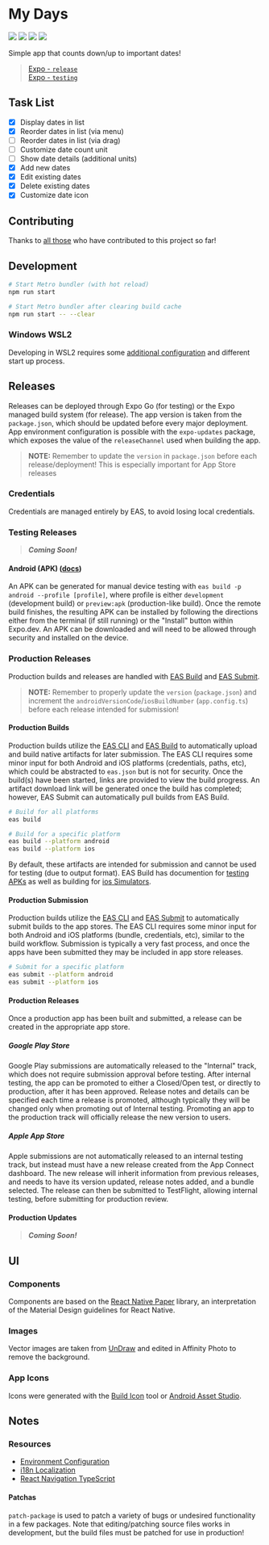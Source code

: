 # My Days

![](https://github.com/kendallroth/my-days/workflows/Code%20Quality/badge.svg)
![](https://img.shields.io/github/v/release/kendallroth/my-days?include_prereleases)
![](https://img.shields.io/badge/android--lightgreen?logo=android&logoColor=lightgreen)
![](https://img.shields.io/badge/apple--lightgrey?logo=apple&logoColor=offwite)

Simple app that counts down/up to important dates!

> [Expo - `release`](https://expo.dev/@kendallroth/my-days)<br />
> [Expo - `testing`](https://expo.dev/@kendallroth/my-days?release-channel=testing)

## Task List

- [x] Display dates in list
- [x] Reorder dates in list (via menu)
- [ ] Reorder dates in list (via drag)
- [ ] Customize date count unit
- [ ] Show date details (additional units)
- [x] Add new dates
- [x] Edit existing dates
- [x] Delete existing dates
- [x] Customize date icon

## Contributing

Thanks to [all those](CONTRIBUTORS.md) who have contributed to this project so far!

## Development

```sh
# Start Metro bundler (with hot reload)
npm run start

# Start Metro bundler after clearing build cache
npm run start -- --clear
```

### Windows WSL2

Developing in WSL2 requires some [additional configuration](./docs/expo-with-wsl2.md) and different start up process.

## Releases

Releases can be deployed through Expo Go (for testing) or the Expo managed build system (for release). The app version is taken from the `package.json`, which should be updated before every major deployment. App environment configuration is possible with the `expo-updates` package, which exposes the value of the `releaseChannel` used when building the app.

> **NOTE:** Remember to update the `version` in `package.json` before each release/deployment! This is especially important for App Store releases

### Credentials

Credentials are managed entirely by EAS, to avoid losing local credentials.

### Testing Releases

> **_Coming Soon!_**

#### Android (APK) ([docs](https://docs.expo.dev/build-reference/apk/))

An APK can be generated for manual device testing with `eas build -p android --profile [profile]`, where profile is either `development` (development build) or `preview:apk` (production-like build). Once the remote build finishes, the resulting APK can be installed by following the directions either from the terminal (if still running) or the "Install" button within Expo.dev. An APK can be downloaded and will need to be allowed through security and installed on the device.

### Production Releases

Production builds and releases are handled with [EAS Build](https://docs.expo.dev/build/introduction/) and [EAS Submit](https://docs.expo.dev/submit/introduction/).

> **NOTE:** Remember to properly update the `version` (`package.json`) and increment the `androidVersionCode`/`iosBuildNumber` (`app.config.ts`) before each release intended for submission!

#### Production Builds

Production builds utilize the [EAS CLI](https://github.com/expo/eas-cli) and [EAS Build](https://docs.expo.dev/build/introduction/) to automatically upload and build native artifacts for later submission. The EAS CLI requires some minor input for both Android and iOS platforms (credentials, paths, etc), which could be abstracted to `eas.json` but is not for security. Once the build(s) have been started, links are provided to view the build progress. An artifact download link will be generated once the build has completed; however, EAS Submit can automatically pull builds from EAS Build.

```sh
# Build for all platforms
eas build

# Build for a specific platform
eas build --platform android
eas build --platform ios
```

By default, these artifacts are intended for submission and cannot be used for testing (due to output format). EAS Build has documention for [testing APKs](https://docs.expo.dev/build-reference/apk/) as well as building for [ios Simulators](https://docs.expo.dev/build-reference/simulators/).

#### Production Submission

Production builds utilize the [EAS CLI](https://github.com/expo/eas-cli) and [EAS Submit](https://docs.expo.dev/submit/introduction/) to automatically submit builds to the app stores. The EAS CLI requires some minor input for both Android and iOS platforms (bundle, credentials, etc), similar to the build workflow. Submission is typically a very fast process, and once the apps have been submitted they may be included in app store releases.

```sh
# Submit for a specific platform
eas submit --platform android
eas submit --platform ios
```

#### Production Releases

Once a production app has been built and submitted, a release can be created in the appropriate app store.

##### Google Play Store

Google Play submissions are automatically released to the "Internal" track, which does not require submission approval before testing. After internal testing, the app can be promoted to either a Closed/Open test, or directly to production, after it has been approved. Release notes and details can be specified each time a release is promoted, although typically they will be changed only when promoting out of Internal testing. Promoting an app to the production track will officially release the new version to users.

##### Apple App Store

Apple submissions are not automatically released to an internal testing track, but instead must have a new release created from the App Connect dashboard. The new release will inherit information from previous releases, and needs to have its version updated, release notes added, and a bundle selected. The release can then be submitted to TestFlight, allowing internal testing, before submitting for production review.

#### Production Updates

> **_Coming Soon!_**

## UI

### Components

Components are based on the [React Native Paper](https://callstack.github.io/react-native-paper/) library, an interpretation of the Material Design guidelines for React Native.

### Images

Vector images are taken from [UnDraw](https://undraw.co/illustrations) and edited in Affinity Photo to remove the background.

### App Icons

Icons were generated with the [Build Icon](https://buildicon.netlify.app) tool or [Android Asset Studio](https://romannurik.github.io/AndroidAssetStudio/).

## Notes

### Resources

- [Environment Configuration](https://docs.expo.dev/distribution/release-channels/#using-release-channels-for-environment-variable-configuration)
- [i18n Localization](https://brainsandbeards.com/blog/i18n-in-react-native-apps)
- [React Navigation TypeScript](https://reactnavigation.org/docs/typescript)

#### Patchas

`patch-package` is used to patch a variety of bugs or undesired functionality in a few packages. Note that editing/patching source files works in development, but the build files must be patched for use in production!
